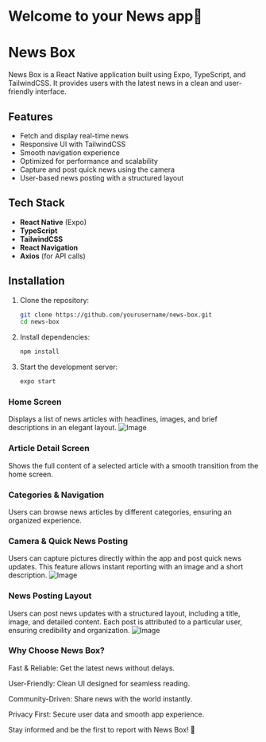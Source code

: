 # Welcome to your News app👋
# News Box

News Box is a React Native application built using Expo, TypeScript, and TailwindCSS. It provides users with the latest news in a clean and user-friendly interface.

## Features

- Fetch and display real-time news
- Responsive UI with TailwindCSS
- Smooth navigation experience
- Optimized for performance and scalability
- Capture and post quick news using the camera
- User-based news posting with a structured layout

## Tech Stack

- **React Native** (Expo)
- **TypeScript**
- **TailwindCSS**
- **React Navigation**
- **Axios** (for API calls)

## Installation

1. Clone the repository:

   ```sh
   git clone https://github.com/yourusername/news-box.git
   cd news-box
   ```

2. Install dependencies:

   ```sh
   npm install
   ```

3. Start the development server:

   ```sh
   expo start
   ```



### Home Screen
Displays a list of news articles with headlines, images, and brief descriptions in an elegant layout.
![Image](https://github.com/user-attachments/assets/cce60d04-0f9f-4ebd-9461-79af87130908)

### Article Detail Screen
Shows the full content of a selected article with a smooth transition from the home screen.

### Categories & Navigation
Users can browse news articles by different categories, ensuring an organized experience.

### Camera & Quick News Posting
Users can capture pictures directly within the app and post quick news updates. This feature allows instant reporting with an image and a short description.
![Image](https://github.com/user-attachments/assets/cbe67f29-7b60-4423-8ce0-4e129a5bb591)

### News Posting Layout
Users can post news updates with a structured layout, including a title, image, and detailed content. Each post is attributed to a particular user, ensuring credibility and organization.
![Image](https://github.com/user-attachments/assets/e529af17-3e4d-49a0-974f-e1909523f5c7)

### Why Choose News Box?

Fast & Reliable: Get the latest news without delays.

User-Friendly: Clean UI designed for seamless reading.

Community-Driven: Share news with the world instantly.

Privacy First: Secure user data and smooth app experience.

Stay informed and be the first to report with News Box! 🚀



